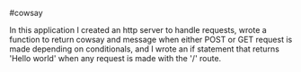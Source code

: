 #cowsay

In this application I created an http server to handle requests, wrote a function to return cowsay and message when either POST or GET request is made depending on conditionals, and I wrote an if statement that returns 'Hello world' when any request is made with the '/' route. 
